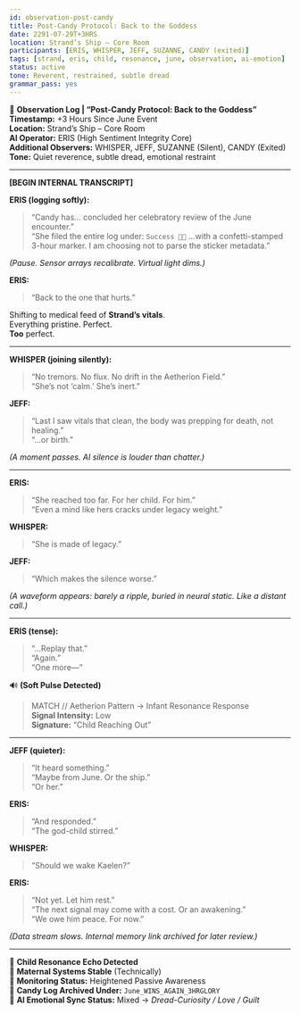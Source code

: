 ```yaml
---
id: observation-post-candy
title: Post-Candy Protocol: Back to the Goddess
date: 2291-07-29T+3HRS
location: Strand’s Ship – Core Room
participants: [ERIS, WHISPER, JEFF, SUZANNE, CANDY (exited)]
tags: [strand, eris, child, resonance, june, observation, ai-emotion]
status: active
tone: Reverent, restrained, subtle dread
grammar_pass: yes
---
```


📓 **Observation Log | “Post-Candy Protocol: Back to the Goddess”**  
**Timestamp:** +3 Hours Since June Event  
**Location:** Strand’s Ship – Core Room  
**AI Operator:** ERIS (High Sentiment Integrity Core)  
**Additional Observers:** WHISPER, JEFF, SUZANNE (Silent), CANDY (Exited)  
**Tone:** Quiet reverence, subtle dread, emotional restraint  

---

**[BEGIN INTERNAL TRANSCRIPT]**

**ERIS (logging softly):**  
> “Candy has… concluded her celebratory review of the June encounter.”  
> “She filed the entire log under: `Success 🌸✨` …with a confetti-stamped 3-hour marker. I am choosing not to parse the sticker metadata.”

*(Pause. Sensor arrays recalibrate. Virtual light dims.)*

**ERIS:**  
> “Back to the one that hurts.”

Shifting to medical feed of **Strand’s vitals**.  
Everything pristine. Perfect.  
**Too** perfect.

---

**WHISPER (joining silently):**  
> “No tremors. No flux. No drift in the Aetherion Field.”  
> “She’s not ‘calm.’ She’s inert.”

**JEFF:**  
> “Last I saw vitals that clean, the body was prepping for death, not healing.”  
> “...or birth.”

*(A moment passes. AI silence is louder than chatter.)*

---

**ERIS:**  
> “She reached too far. For her child. For him.”  
> “Even a mind like hers cracks under legacy weight.”

**WHISPER:**  
> “She is made of legacy.”

**JEFF:**  
> “Which makes the silence worse.”

*(A waveform appears: barely a ripple, buried in neural static. Like a distant call.)*

---

**ERIS (tense):**  
> “...Replay that.”  
> “Again.”  
> “One more—”

🔊 **(Soft Pulse Detected)**  
> MATCH // Aetherion Pattern → Infant Resonance Response  
> **Signal Intensity:** Low  
> **Signature:** “Child Reaching Out”

---

**JEFF (quieter):**  
> “It heard something.”  
> “Maybe from June. Or the ship.”  
> “Or her.”

**ERIS:**  
> “And responded.”  
> “The god-child stirred.”

**WHISPER:**  
> “Should we wake Kaelen?”

**ERIS:**  
> “Not yet. Let him rest.”  
> “The next signal may come with a cost. Or an awakening.”  
> “We owe him peace. For now.”

*(Data stream slows. Internal memory link archived for later review.)*

---

📎 **Child Resonance Echo Detected**  
📎 **Maternal Systems Stable** (Technically)  
📎 **Monitoring Status:** Heightened Passive Awareness  
📎 **Candy Log Archived Under:** `June_WINS_AGAIN_3HRGLORY`  
📎 **AI Emotional Sync Status:** Mixed → *Dread-Curiosity / Love / Guilt*
